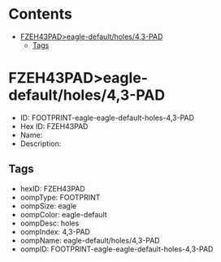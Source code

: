 



Contents
========

* [FZEH43PAD>eagle-default/holes/4,3-PAD](#fzeh43padeagle-defaultholes43-pad)
	* [Tags](#tags)

# FZEH43PAD>eagle-default/holes/4,3-PAD

- ID: FOOTPRINT-eagle-eagle-default-holes-4,3-PAD
- Hex ID: FZEH43PAD
- Name: 
- Description: 

## Tags

- hexID: FZEH43PAD
- oompType: FOOTPRINT
- oompSize: eagle
- oompColor: eagle-default
- oompDesc: holes
- oompIndex: 4,3-PAD
- oompName: eagle-default/holes/4,3-PAD
- oompID: FOOTPRINT-eagle-eagle-default-holes-4,3-PAD
